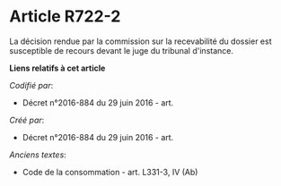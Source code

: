 # Article R722-2

La décision rendue par la commission sur la recevabilité du dossier est susceptible de recours devant le juge du tribunal
d'instance.

**Liens relatifs à cet article**

_Codifié par_:

  - Décret n°2016-884 du 29 juin 2016 - art.

_Créé par_:

  - Décret n°2016-884 du 29 juin 2016 - art.

_Anciens textes_:

  - Code de la consommation - art. L331-3, IV (Ab)
